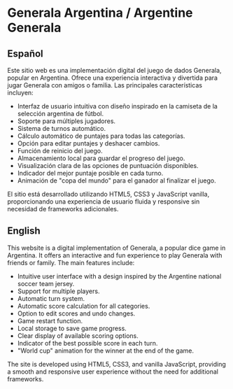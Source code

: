 # Generala Argentina / Argentine Generala

## Español

Este sitio web es una implementación digital del juego de dados Generala, popular en Argentina. Ofrece una experiencia interactiva y divertida para jugar Generala con amigos o familia. Las principales características incluyen:

- Interfaz de usuario intuitiva con diseño inspirado en la camiseta de la selección argentina de fútbol.
- Soporte para múltiples jugadores.
- Sistema de turnos automático.
- Cálculo automático de puntajes para todas las categorías.
- Opción para editar puntajes y deshacer cambios.
- Función de reinicio del juego.
- Almacenamiento local para guardar el progreso del juego.
- Visualización clara de las opciones de puntuación disponibles.
- Indicador del mejor puntaje posible en cada turno.
- Animación de "copa del mundo" para el ganador al finalizar el juego.

El sitio está desarrollado utilizando HTML5, CSS3 y JavaScript vanilla, proporcionando una experiencia de usuario fluida y responsive sin necesidad de frameworks adicionales.

## English

This website is a digital implementation of Generala, a popular dice game in Argentina. It offers an interactive and fun experience to play Generala with friends or family. The main features include:

- Intuitive user interface with a design inspired by the Argentine national soccer team jersey.
- Support for multiple players.
- Automatic turn system.
- Automatic score calculation for all categories.
- Option to edit scores and undo changes.
- Game restart function.
- Local storage to save game progress.
- Clear display of available scoring options.
- Indicator of the best possible score in each turn.
- "World cup" animation for the winner at the end of the game.

The site is developed using HTML5, CSS3, and vanilla JavaScript, providing a smooth and responsive user experience without the need for additional frameworks.
